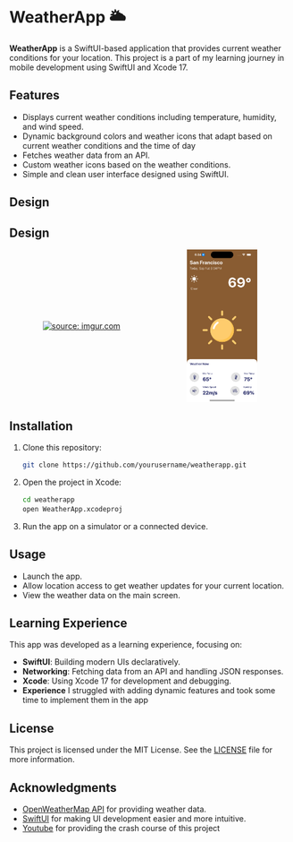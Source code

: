# WeatherApp 🌥️


**WeatherApp** is a SwiftUI-based application that provides current weather conditions for your location. This project is a part of my learning journey in mobile development using SwiftUI and Xcode 17.

## Features

- Displays current weather conditions including temperature, humidity, and wind speed.
- Dynamic background colors
and weather icons that adapt based on current weather conditions and the time of day
- Fetches weather data from an API.
- Custom weather icons based on the weather conditions.
- Simple and clean user interface designed using SwiftUI.

## Design
## Design

<!-- Container for Flexbox-like layout -->
<div style="display: flex; justify-content: space-around; align-items: center;">

  <!-- Link to the Imgur album -->
  <a href="https://imgur.com/a/mwOhp6P">
    <!-- Image from Imgur with adjusted width -->
    <img src="https://i.imgur.com/oWlnTnd.gif" title="source: imgur.com" style="width: 75%; height: auto;" />
  </a>

  <!-- Local image with the same size as the GIF -->
  <img src="screenshots/SunnySF.png" alt="Design" style="width: 25%; height: auto;" />

</div>

## Installation

1. Clone this repository:
    ```bash
    git clone https://github.com/yourusername/weatherapp.git
    ```
2. Open the project in Xcode:
    ```bash
    cd weatherapp
    open WeatherApp.xcodeproj
    ```
3. Run the app on a simulator or a connected device.

## Usage

- Launch the app.
- Allow location access to get weather updates for your current location.
- View the weather data on the main screen.

## Learning Experience

This app was developed as a learning experience, focusing on:

- **SwiftUI**: Building modern UIs declaratively.
- **Networking**: Fetching data from an API and handling JSON responses.
- **Xcode**: Using Xcode 17 for development and debugging.
- **Experience** I struggled with adding dynamic features and took some time to implement them in the app 

## License

This project is licensed under the MIT License. See the [LICENSE](LICENSE) file for more information.

## Acknowledgments

- [OpenWeatherMap API](https://openweathermap.org/api) for providing weather data.
- [SwiftUI](https://developer.apple.com/xcode/swiftui/) for making UI development easier and more intuitive.
- [Youtube](https://www.youtube.com/watch?v=X2W9MPjrIbk&t=1365s) for providing the crash course of this project 
